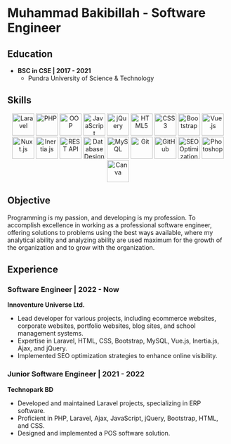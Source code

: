 # Muhammad Bakibillah - Software Engineer

## Education
- **BSC in CSE | 2017 - 2021**
  - Pundra University of Science & Technology

## Skills
<p align="center">
  <img src="https://your-icon-url/laravel.png" alt="Laravel" width="50" height="50"/>
  <img src="https://your-icon-url/php.png" alt="PHP" width="50" height="50"/>
  <img src="https://your-icon-url/oop.png" alt="OOP" width="50" height="50"/>
  <img src="https://your-icon-url/javascript.png" alt="JavaScript" width="50" height="50"/>
  <img src="https://your-icon-url/jquery.png" alt="jQuery" width="50" height="50"/>
  <img src="https://your-icon-url/html5.png" alt="HTML5" width="50" height="50"/>
  <img src="https://your-icon-url/css3.png" alt="CSS3" width="50" height="50"/>
  <img src="https://your-icon-url/bootstrap.png" alt="Bootstrap" width="50" height="50"/>
  <img src="https://your-icon-url/vuejs.png" alt="Vue.js" width="50" height="50"/>
  <img src="https://your-icon-url/nuxtjs.png" alt="Nuxt.js" width="50" height="50"/>
  <img src="https://your-icon-url/inertiajs.png" alt="Inertia.js" width="50" height="50"/>
  <img src="https://your-icon-url/restapi.png" alt="REST API" width="50" height="50"/>
  <img src="https://your-icon-url/database.png" alt="Database Design" width="50" height="50"/>
  <img src="https://your-icon-url/mysql.png" alt="MySQL" width="50" height="50"/>
  <img src="https://your-icon-url/git.png" alt="Git" width="50" height="50"/>
  <img src="https://your-icon-url/github.png" alt="GitHub" width="50" height="50"/>
  <img src="https://your-icon-url/seo.png" alt="SEO Optimization" width="50" height="50"/>
  <img src="https://your-icon-url/photoshop.png" alt="Photoshop" width="50" height="50"/>
  <img src="https://your-icon-url/canva.png" alt="Canva" width="50" height="50"/>
</p>

## Objective
Programming is my passion, and developing is my profession. To accomplish excellence in working as a professional software engineer, offering solutions to problems using the best ways available, where my analytical ability and analyzing ability are used maximum for the growth of the organization and to grow with the organization.

## Experience
### Software Engineer | 2022 - Now
**Innoventure Universe Ltd.**
- Lead developer for various projects, including ecommerce websites, corporate websites, portfolio websites, blog sites, and school management systems.
- Expertise in Laravel, HTML, CSS, Bootstrap, MySQL, Vue.js, Inertia.js, Ajax, and jQuery.
- Implemented SEO optimization strategies to enhance online visibility.

### Junior Software Engineer | 2021 - 2022
**Technopark BD**
- Developed and maintained Laravel projects, specializing in ERP software.
- Proficient in PHP, Laravel, Ajax, JavaScript, jQuery, Bootstrap, HTML, and CSS.
- Designed and implemented a POS software solution.

